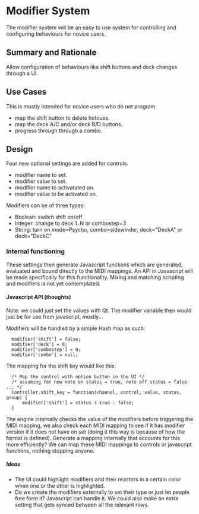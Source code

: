 # Modifier System

The modifier system will be an easy to use system for controlling and
configuring behaviours for novice users.

## Summary and Rationale

Allow configuration of behaviours like shift buttons and deck changes
through a UI.

## Use Cases

This is mostly intended for novice users who do not program

  - map the shift button to delete hotcues.
  - map the deck A/C and/or deck B/D buttons.
  - progress through through a combo.

## Design

Four new optional settings are added for controls.

  - modifier name to set.
  - modifier value to set.
  - modifier name to activatated on.
  - modifier value to be activated on.

Modifiers can be of three types:

  - Boolean: switch shift on/off
  - Integer: change to deck 1..N or combostep=3
  - String: turn on mode=Psycho, combo=sidewinder, deck="DeckA" or
    deck="DeckC"

### Internal functioning

These settings then generate Javascript functions which are generated,
evaluated and bound directly to the MIDI mappings. An API in Javascript
will be made specifically for this functionality. Mixing and matching
scripting and modifiers is not yet contemplated.

#### Javascript API (thoughts)

Note: we could just set the values with Qt. The modifier variable then
would just be for use from javascript, mostly...

Modifiers will be handled by a simple Hash map as such:

``` 
  modifier['shift'] = false;
  modifier['deck'] = 0;
  modifier['combostep'] = 0;
  modifier['combo'] = null;
```

The mapping for the shift key would like this:

``` 
  /* Map the control with option button in the UI */
  /* assuming for now note on status = true, note off status = false ... */
  Controller.shift_key = function(channel, control, value, status, group) {
      modifier['shift'] = status ? true : false;
  }
```

The engine internally checks the value of the modifiers before
triggering the MIDI mapping, we also check each MIDI mapping to see if
it has modifier version if it does not have on set (doing it this way is
because of how the format is defined). Generate a mapping internally
that accounts for this more efficiently? We can map these MIDI mappings
to controls or javascript functions, nothing stopping anyone.

##### Ideas

  - The UI could highlight modifiers and their reactors in a certain
    color when one or the other is highlighted.
  - Do we create the modifiers externally to set their type or just let
    people free form it? Javascript can handle it. We could also make an
    extra setting that gets synced between all the relevant rows.
